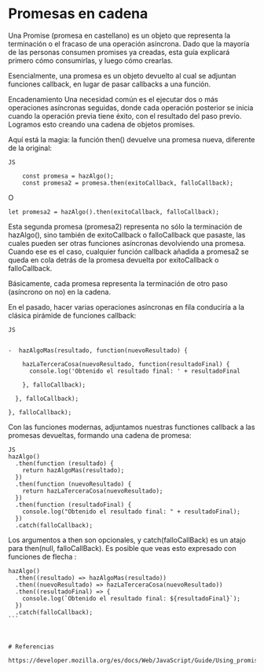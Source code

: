 # Promesas en cadena

Una Promise (promesa en castellano) es un objeto que representa la terminación o el fracaso de una operación asíncrona. Dado que la mayoría de las personas consumen promises ya creadas, esta guía explicará primero cómo consumirlas, y luego cómo crearlas.

Esencialmente, una promesa es un objeto devuelto al cual se adjuntan funciones callback, en lugar de pasar callbacks a una función.

Encadenamiento
Una necesidad común es el ejecutar dos o más operaciones asíncronas seguidas, donde cada operación posterior se inicia cuando la operación previa tiene éxito, con el resultado del paso previo. Logramos esto creando una cadena de objetos promises.

Aquí está la magia: la función then() devuelve una promesa nueva, diferente de la original:

``` JS ```

``` 
    const promesa = hazAlgo(); 
    const promesa2 = promesa.then(exitoCallback, falloCallback); 
```

O

``` 
let promesa2 = hazAlgo().then(exitoCallback, falloCallback); 
```

Esta segunda promesa (promesa2) representa no sólo la terminación de hazAlgo(), sino también de exitoCallback o falloCallback que pasaste, las cuales pueden ser otras funciones asíncronas devolviendo una promesa. Cuando ese es el caso, cualquier función callback añadida a promesa2 se queda en cola detrás de la promesa devuelta por exitoCallback o falloCallback.

Básicamente, cada promesa representa la terminación de otro paso (asíncrono on no) en la cadena.

En el pasado, hacer varias operaciones asíncronas en fila conduciría a la clásica pirámide de funciones callback:

``` JS ```

```hazAlgo(function(resultado) {

-  hazAlgoMas(resultado, function(nuevoResultado) {

    hazLaTerceraCosa(nuevoResultado, function(resultadoFinal) {
      console.log('Obtenido el resultado final: ' + resultadoFinal

    }, falloCallback);

  }, falloCallback);

}, falloCallback);
```
Con las funciones modernas, adjuntamos nuestras functiones callback a las promesas devueltas, formando una cadena de promesa:
```
JS
hazAlgo()
  .then(function (resultado) {
    return hazAlgoMas(resultado);
  })
  .then(function (nuevoResultado) {
    return hazLaTerceraCosa(nuevoResultado);
  })
  .then(function (resultadoFinal) {
    console.log("Obtenido el resultado final: " + resultadoFinal);
  })
  .catch(falloCallback);
```

Los argumentos a then son opcionales, y catch(falloCallBack) es un atajo para then(null, falloCallBack). Es posible que veas esto expresado con funciones de flecha :

````
hazAlgo()
  .then((resultado) => hazAlgoMas(resultado))
  .then((nuevoResultado) => hazLaTerceraCosa(nuevoResultado))
  .then((resultadoFinal) => {
    console.log(`Obtenido el resultado final: ${resultadoFinal}`);
  })
  .catch(falloCallback);
```



# Referencias 

https://developer.mozilla.org/es/docs/Web/JavaScript/Guide/Using_promises